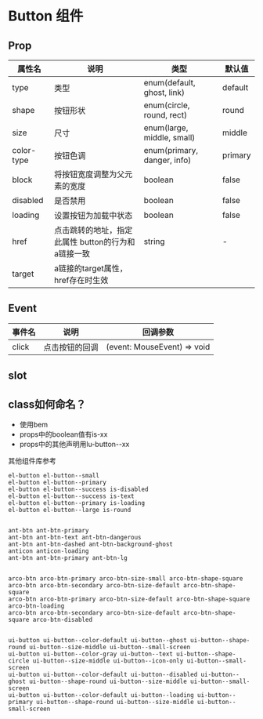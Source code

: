 # Button 组件

## Prop

| 属性名 | 说明 | 类型 | 默认值 |
| ---- | ---- | ---- | ---- |
| type | 类型 | enum(default, ghost, link) | default |
| shape | 按钮形状 | enum(circle, round, rect) | round |
| size | 尺寸 | enum(large, middle, small) | middle |
| color-type | 按钮色调 | enum(primary, danger, info) | primary |
| block | 将按钮宽度调整为父元素的宽度 | boolean | false |
| disabled | 是否禁用 | boolean | false |
| loading | 设置按钮为加载中状态 | boolean | false |
| href | 点击跳转的地址，指定此属性 button的行为和 a链接一致 | string | - |
| target | a链接的target属性，href存在时生效



## Event
| 事件名 | 说明 | 回调参数 |
| ---- | ---- | ---- |
| click | 点击按钮的回调 | (event: MouseEvent) => void |

## slot

## class如何命名？
- 使用bem
- props中的boolean值有is-xx
- props中的其他声明用lu-button--xx

其他组件库参考
```text
el-button el-button--small
el-button el-button--primary
el-button el-button--success is-disabled
el-button el-button--success is-text
el-button el-button--primary is-loading
el-button el-button--large is-round


ant-btn ant-btn-primary
ant-btn ant-btn-text ant-btn-dangerous
ant-btn ant-btn-dashed ant-btn-background-ghost
anticon anticon-loading
ant-btn ant-btn-primary ant-btn-lg


arco-btn arco-btn-primary arco-btn-size-small arco-btn-shape-square
arco-btn arco-btn-secondary arco-btn-size-default arco-btn-shape-square
arco-btn arco-btn-primary arco-btn-size-default arco-btn-shape-square arco-btn-loading
arco-btn arco-btn-secondary arco-btn-size-default arco-btn-shape-square arco-btn-disabled
 
 
ui-button ui-button--color-default ui-button--ghost ui-button--shape-round ui-button--size-middle ui-button--small-screen
ui-button ui-button--color-gray ui-button--text ui-button--shape-circle ui-button--size-middle ui-button--icon-only ui-button--small-screen
ui-button ui-button--color-default ui-button--disabled ui-button--ghost ui-button--shape-round ui-button--size-middle ui-button--small-screen
ui-button ui-button--color-default ui-button--loading ui-button--primary ui-button--shape-round ui-button--size-middle ui-button--small-screen

```
